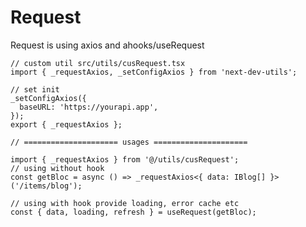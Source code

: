 # Request

Request is using axios and ahooks/useRequest

```tsx |pure
// custom util src/utils/cusRequest.tsx
import { _requestAxios, _setConfigAxios } from 'next-dev-utils';

// set init
_setConfigAxios({
  baseURL: 'https://yourapi.app',
});
export { _requestAxios };

// ===================== usages =====================

import { _requestAxios } from '@/utils/cusRequest';
// using without hook
const getBloc = async () => _requestAxios<{ data: IBlog[] }>('/items/blog');

// using with hook provide loading, error cache etc
const { data, loading, refresh } = useRequest(getBloc);
```

<code src="./demo.tsx"></code>
